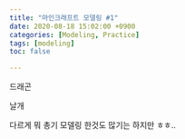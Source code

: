 ```yaml
---
title: "마인크래프트 모델링 #1"
date: 2020-08-18 15:02:00 +0900
categories: [Modeling, Practice]
tags: [modeling]
toc: false

---
```


<blockquote class="imgur-embed-pub" lang="en" data-id="a/Rt1Ui90" data-context="false" ><a href="//imgur.com/a/Rt1Ui90"></a></blockquote><script async src="//s.imgur.com/min/embed.js" charset="utf-8"></script>

드래곤

<blockquote class="imgur-embed-pub" lang="en" data-id="a/iQhTULJ" data-context="false" ><a href="//imgur.com/a/iQhTULJ"></a></blockquote><script async src="//s.imgur.com/min/embed.js" charset="utf-8"></script>

날개

다르게 뭐 총기 모델링 한것도 많기는 하지만 ㅎㅎ..

